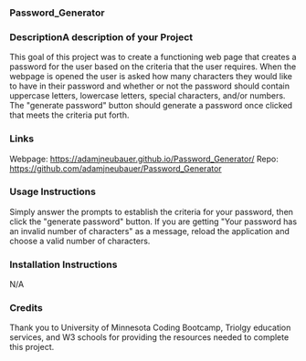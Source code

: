 ### Password_Generator

### DescriptionA description of your Project 

This goal of this project was to create a functioning web page that creates a password for the user based on the criteria that the user requires. When the webpage is opened the user is asked how many characters they would like to have in their password and whether or not the password should contain uppercase letters, lowercase letters, special characters, and/or numbers. The "generate password" button should generate a password once clicked that meets the criteria put forth.

### Links

Webpage: https://adamjneubauer.github.io/Password_Generator/
Repo: https://github.com/adamjneubauer/Password_Generator

### Usage Instructions

Simply answer the prompts to establish the criteria for your password, then click the "generate password" button. If you are getting "Your password has an invalid number of characters" as a message, reload the application and choose a valid number of characters.

### Installation Instructions 

N/A

### Credits

Thank you to University of Minnesota Coding Bootcamp, Triolgy education services, and W3 schools for providing the resources needed to complete this project.
